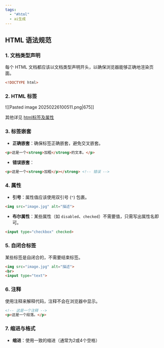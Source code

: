 ```yaml
---
tags:
  - "#html"
  - ai生成
---
```


## HTML 语法规范

### 1. **文档类型声明**
每个 HTML 文档都应该以文档类型声明开头，以确保浏览器能够正确地渲染页面。

```html
<!DOCTYPE html>
```

### 2. **HTML 标签**
![[Pasted image 20250226100511.png|675]]


其他详见 [html标签及属性](html标签及属性.md)

 
### 3. **标签嵌套**
- **正确嵌套**：确保标签正确嵌套，避免交叉嵌套。
  
```html
<p>这是一个<strong>加粗</strong>的文本。</p>
```

- **错误嵌套**：
  
```html
<p>这是一个<strong>加粗</p></strong> <!-- 错误 -->
```

### 4. **属性**
- **引号**：属性值应该使用双引号 (`"`) 包裹。
  
```html
<img src="image.jpg" alt="描述">
```

- **布尔属性**：某些属性（如 `disabled`、`checked`）不需要值，只需写出属性名即可。
  
```html
<input type="checkbox" checked>
```

### 5. **自闭合标签**
某些标签是自闭合的，不需要结束标签。

```html
<img src="image.jpg" alt="描述">
<br>
<input type="text">
```

### 6. **注释**
使用注释来解释代码，注释不会在浏览器中显示。

```html
<!-- 这是一个注释 -->
<p>这是一个段落。</p>
```

### 7. **缩进与格式**
- **缩进**：使用一致的缩进（通常为2或4个空格）
